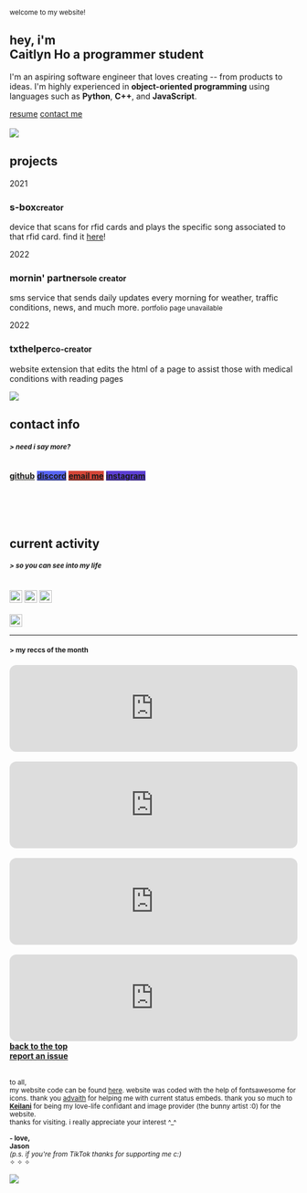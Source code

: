 <html>
  <head>
    <meta charset="UTF-8">
    <title> cca1t</title>
    <meta name="description" content="i'm glad you're here!">
    <meta name="viewport" content="width=device-width, initial-scale=1.0">
    <link rel="stylesheet" href="css/bootstrap.min.css" type="text/css" media="all">
    <link rel="stylesheet" href="css/owl.carousel.min.css" type="text/css" media="all">
    <link rel="stylesheet" href="css/owl.theme.default.min.css" type="text/css" media="all">
    <link rel="stylesheet" href="css/tooplate-style.css" type="text/css" media="all">
    <link rel="stylesheet" href="css/unicons.css" type="text/css" media="all">
    <link rel="stylesheet" href="https://cdnjs.cloudflare.com/ajax/libs/font-awesome/4.7.0/css/font-awesome.min.css">
    <script src="https://kit.fontawesome.com/b63830dad0.js" crossorigin="anonymous"></script>
    <link rel="icon" href="/images/icon.png" type="image/x-icon">
  </head>
  <body>
    <!-- header -->
    <section class="about full-screen d-lg-flex justify-content-center align-items-center" id="about">
      <div class="container">
        <div class="row">
          <div class="col-lg-7 col-md-12 col-12 d-flex align-items-center">
            <div class="about-text"><small class="small-text">welcome to <span class="mobile-block">my website!</span></small>
              <h1 class="animated animated-text"><span class="mr-2">hey, i'm </span>
                <div class="animated-info">
                  <span class="animated-item">Caitlyn Ho</span> 
                  <span class="animated-item">a programmer</span> 
                  <span class="animated-item">student</span>
                </div>
              </h1>
              <p>I'm an aspiring software engineer that loves creating -- from products to ideas. I'm highly experienced in <b>object-oriented programming</b> using languages such as <b>Python</b>, <b>C++</b>, and <b>JavaScript</b>.</p>
              <div class="custom-btn-group mt-4">
                <a href="https://cdn.discordapp.com/attachments/1058918051908702211/1062376788531093524/SafeResume.pdf" class="btn mr-lg-2 custom-btn">resume</a> 
                <a href="#buttons" class="btn custom-btn custom-btn-bg custom-btn-link">contact me</a></div><br>
            </div>
          </div>                              
          <div class="col-lg-5 col-md-12 col-12">
            <div class="about-image svg"><a href="https://instagram.com/ccaitlynho"><img src="images/knife.png" class="img-fluid"></a></div>
          </div>
        </div>
      </div>
    </section>
    <!-- projects section -->
    <section class="resume py-5 d-lg-flex justify-content-center align-items-center" id="resume">
      <div class="container">
        <div class="row">
          <div class="col-lg-6 col-12">
            <h2 class="mb-4">projects</h2>
            <div class="timeline">
              <div class="timeline-wrapper">
                <div class="timeline-yr"><span>2021</span></div>
                <div class="timeline-info">
                  <h3><span>s-box</span><small>creator</small></h3>
                  <p>device that scans for rfid cards and plays the specific song associated to that rfid card. find it <a href="https://vznh.github.io/s-box" target="_blank">here</a>!</p>
                </div>
              </div>
              <div class="timeline-wrapper">
                <div class="timeline-yr"><span>2022</span></div>
                <div class="timeline-info">
                  <h3><span>mornin' partner</span><small>sole creator</small></h3>
                  <p>sms service that sends daily updates every morning for weather, traffic conditions, news, and much more. <small>portfolio page unavailable</small></p>
                </div>
              </div>
              <div class="timeline-wrapper">
                <div class="timeline-yr"><span>2022</span></div>
                <div class="timeline-info">
                  <h3><span>txthelper</span><small>co-creator</small></h3>
                  <p>website extension that edits the html of a page to assist those with medical conditions with reading pages</p>
                </div>
              </div>
            </div>
          </div>
          <div class="col-lg-5 col-md-12 col-12">
            <a href="https://instagram.com/ccaitlynho" target="_blank"><img src="images/spotify.png"></a>
          </div>
        </div>
      </div>
    </section>
    <!-- misc -->
    <section class="buttons full-screen d-lg-flex justify-content-center" id="buttons">
      <div class="container">
        <div class="row">
          <div class="d-flex align-items-center">
            <div class="custom-btn-group mt-3 align-items-center">
              <h2 class="mb-4">contact info    <h4><small><i>> need i say more?</i></small></h4></h2>
              <br>
              <a target="_blank" rel="noopener" href="https://github.com/vznh" class="btn mr-lg-2 is-dark has-text-light" style="background: #FAF9F6"><span class="icon hicon"><i class="fa fa-github"></i></span> <b>github</b></a>
              <a target="_blank" rel="noopener" href="https://discord.com/users/220932642512699392" class="btn mr-lg-2 is-dark has-text-light" style="background: #5865F2"><span class="icon hicon"><i class="fa-brands fa-discord"></i></span> <b>discord</b></a>
              <a target="_blank" rel="noopener" href="mailto:jasonson2004@gmail.com" class="btn mr-lg-2 is-dark has-text-light" style="background: #d44638"><span class="icon hicon"><i class="fas fa-envelope"></i></span> <b>email me</b></a>
              <a target="_blank" rel="noopener" href="https://instagram.com/jsonvinh" class="btn mr-lg-2 is-dark has-text-light" style="background: #5D3FD3"><span class="icon hicon"><i class="fa-brands fa-instagram"></i></span> <b>instagram</b></a>
              <br><br><br><br><br>
              <h2 class="mb-4">current activity <h4><small><i>> so you can see into my life</i></small></h4></h2> 
              <br>
              <img style="height: 22px" src="https://dev.discordprofiles.me/badge/status/220932642512699392?simple=true" alt="status" title="status" loading="lazy">
              <img style="height: 22px" src="https://dev.discordprofiles.me/badge/playing/220932642512699392" alt="playing" title="current game" loading="lazy">
              <img style="height: 22px" src="https://dev.discordprofiles.me/badge/vscode/220932642512699392" alt="vscode" title="coding in VS Code" loading="lazy"> <br> <br>
              <a href="https://dev.discordprofiles.me/openspotify/220932642512699392" target="_blank" rel="noopener"><img style="height: 22px" src="https://dev.discordprofiles.me/badge/spotify/220932642512699392" alt="spotify" title="listening with Spotify" loading="lazy"></a>
              <hr>
              <div>
                <h4><small>> my reccs of the month</small></h4>
              <iframe style="border-radius:12px" src="https://open.spotify.com/embed/track/1BpKJw4RZxaFB88NE5uxXf?utm_source=generator&theme=0" width="100%" height="152" frameBorder="0" allowfullscreen="" allow="autoplay; clipboard-write; encrypted-media; fullscreen; picture-in-picture" loading="lazy"></iframe>
              <br> <br>
              <iframe style="border-radius:12px" src="https://open.spotify.com/embed/track/0hTCnNS4OR0ATtCWMMv62y?utm_source=generator&theme=0" width="100%" height="152" frameBorder="0" allowfullscreen="" allow="autoplay; clipboard-write; encrypted-media; fullscreen; picture-in-picture" loading="lazy"></iframe>
              <br> <br>
              <iframe style="border-radius:12px" src="https://open.spotify.com/embed/track/6Xu7JaUSzPmrx2geVftpLJ?utm_source=generator&theme=0" width="100%" height="152" frameBorder="0" allowfullscreen="" allow="autoplay; clipboard-write; encrypted-media; fullscreen; picture-in-picture" loading="lazy"></iframe>
              <br> <br>
              <iframe style="border-radius:12px" src="https://open.spotify.com/embed/track/6F3K0PkrZhRCu59PSGnuRH?utm_source=generator&theme=0" width="100%" height="152" frameBorder="0" allowfullscreen="" allow="autoplay; clipboard-write; encrypted-media; fullscreen; picture-in-picture" loading="lazy"></iframe>
              </div>
            </div>
          </div>
        </div>
      </div>
    </section>
  </body>
  <!-- credits -->
  <foot>
    <section class="buttons full-screen d-lg-flex justify-content-center" id="buttons">
      <div class="container">
        <div class="row">
          <div class="col-lg-7 col-md-12 col-12 d-flex align-items-center">
            <div class="custom-btn-group mt-3 align-items-center">
              <a href="#about"><b>back to the top</b></a><br>
              <a href="https://github.com/vznh/vznh.github.io/issues" target="_blank"><b>report an issue</b></a><br><br>
              <p><small>to all, <br>my website code can be found <a href="https://github.com/vznh/vznh.github.io" target="_blank">here</a>. website was coded with the help of fontsawesome for icons. thank you <a href="https://advaith.io/" target="_blank">advaith</a> for helping me with current status embeds. thank you so much to <a href="https://instagram.com/afkeii"><b>Keilani</b></a> for being my love-life confidant and image provider (the bunny artist :0) for the website. <br>thanks for visiting. i really appreciate your interest ^_^<br><br><b>- love, <br>Jason</b> <br><i>(p.s. if you're from TikTok thanks for supporting me c:)</i><br>✧ ✧ ✧</small></p>
          </div>
          </div>
          <div class="col-lg-5 col-md-12 col-12">
            <a href="https://instagram.com/afkeii" target="_blank"><img src="images/love.png"></a>
          </div>
        </div>
      </div>   
    </section>
  </foot>
  </html>
